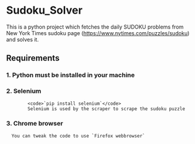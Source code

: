 # Sudoku_Solver
This is a python project which fetches the daily SUDOKU problems from New York Times sudoku page (https://www.nytimes.com/puzzles/sudoku) and solves it.

## Requirements
### 1. Python must be installed in your machine
### 2. Selenium 
            <code>`pip install selenium`</code>
            Selenium is used by the scraper to scrape the sudoku puzzle
### 3. Chrome browser
      You can tweak the code to use `Firefox webbrowser`
